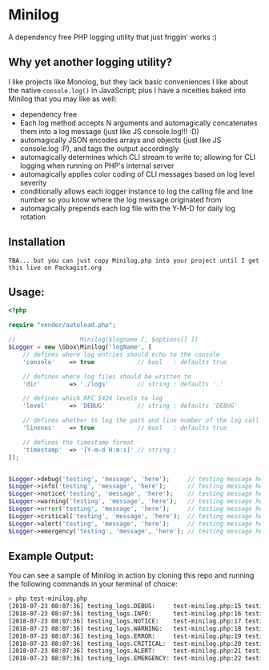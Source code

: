 # Minilog

A dependency free PHP logging utility that just friggin' works :)


## Why yet another logging utility?

I like projects like Monolog, but they lack basic conveniences I like about the native `console.log()` in JavaScript; plus I have a niceities baked into Minilog that you may like as well:

- dependency free
- Each log method accepts N arguments and automagically concatenates them into a log message (just like JS console.log!!! :D)
- automagically JSON encodes arrays and objects (just like JS console.log :P), and tags the output accordingly
- automagically determines which CLI stream to write to; allowing for CLI logging when running on PHP's internal server
- automagically applies color coding of CLI messages based on log level severity
- conditionally allows each logger instance to log the calling file and line number so you know where the log message originated from
- automagically prepends each log file with the Y-M-D for daily log rotation


## Installation

```
TBA... but you can just copy Minilog.php into your project until I get this live on Packagist.org
```


## Usage:

```php
<?php

require "vendor/autoload.php";

//                  Minilog($logname [, $options[] ])
$Logger = new \Gbox\Minilog('logName', [
    // defines where log entries should echo to the console
    'console'    => true            // bool   : defaults true

    // defines where log files should be written to
    'dir'        => './logs'        // string : defaults '.'

    // defines which RFC 5424 levels to log
    'level'      => 'DEBUG'         // string : defaults 'DEBUG'

    // defines whether to log the path and line number of the log call
    'linenos'    => true            // bool   : defaults true

    // defines the timestamp format
    'timestamp'  => '[Y-m-d H:m:s]' // string :
]);


$Logger->debug('testing', 'message', 'here');     // testing message here
$Logger->info('testing', 'message', 'here');      // testing message here
$Logger->notice('testing', 'message', 'here');    // testing message here
$Logger->warning('testing', 'message', 'here');   // testing message here
$Logger->error('testing', 'message', 'here');     // testing message here
$Logger->critical('testing', 'message', 'here');  // testing message here
$Logger->alert('testing', 'message', 'here');     // testing message here
$Logger->emergency('testing', 'message', 'here'); // testing message here
```


## Example Output:

You can see a sample of Minilog in action by cloning this repo and running the following commands in your terminal of choice:

```sh
> php test-minilog.php
[2018-07-23 08:07:36] testing_logs.DEBUG:     test-minilog.php:15 testing debug messages (BOOL) true
[2018-07-23 08:07:36] testing_logs.INFO:      test-minilog.php:16 testing info messages (BOOL) true
[2018-07-23 08:07:36] testing_logs.NOTICE:    test-minilog.php:17 testing notice messages (BOOL) true
[2018-07-23 08:07:36] testing_logs.WARNING:   test-minilog.php:18 testing warning messages (BOOL) false
[2018-07-23 08:07:36] testing_logs.ERROR:     test-minilog.php:19 testing error messages (BOOL) false
[2018-07-23 08:07:36] testing_logs.CRITICAL:  test-minilog.php:20 testing critical messages (BOOL) false
[2018-07-23 08:07:36] testing_logs.ALERT:     test-minilog.php:21 testing alert messages (BOOL) false
[2018-07-23 08:07:36] testing_logs.EMERGENCY: test-minilog.php:22 testing emergency messages (BOOL) false
```
